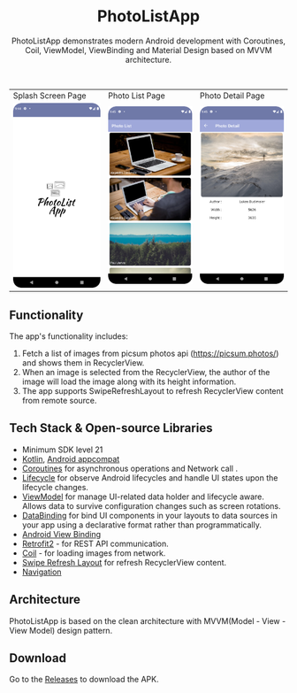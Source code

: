 <h1 align="center">PhotoListApp</h1>

<p align="center">  
 PhotoListApp demonstrates modern Android development with Coroutines, Coil, ViewModel, ViewBinding and Material Design based on MVVM architecture.
</p>
</br>

<table>
  <tr>
    <td>Splash Screen Page</td>
     <td>Photo List Page</td>
     <td>Photo Detail Page</td>
  </tr>
  <tr>
    <td><img src="/previews/splash.png" ></td>
    <td><img src="/photolist.png" ></td>
    <td><img src="/photodetail.png" ></td>
  </tr>
 </table>
 
## Functionality
The app's functionality includes:
1. Fetch a list of images from picsum photos api (https://picsum.photos/) and shows them in RecyclerView.
2. When an image is selected from the RecyclerView, the author of the image will load the image along with its height information.
3. The app supports SwipeRefreshLayout to refresh RecyclerView content from remote source.

## Tech Stack & Open-source Libraries
- Minimum SDK level 21
- [Kotlin](https://kotlinlang.org/), [Android appcompat](https://developer.android.com/jetpack/androidx/releases/appcompat)
- [Coroutines](https://github.com/Kotlin/kotlinx.coroutines) for asynchronous operations and Network call .
- [Lifecycle](https://developer.android.com/jetpack/androidx/releases/lifecycle) for observe Android lifecycles and handle UI states upon the lifecycle changes.
- [ViewModel](https://developer.android.com/topic/libraries/architecture/viewmodel) for manage UI-related data holder and lifecycle aware. Allows data to survive configuration changes such as screen rotations.
- [DataBinding](https://developer.android.com/topic/libraries/data-binding) for bind UI components in your layouts to data sources in your app using a declarative format rather than programmatically.
- [Android View Binding](https://developer.android.com/topic/libraries/view-binding)
- [Retrofit2](https://github.com/square/retrofit) - for REST API communication.
- [Coil](https://github.com/coil-kt/coil) - for loading images from network.
- [Swipe Refresh Layout](https://developer.android.com/jetpack/androidx/releases/swiperefreshlayout) for refresh RecyclerView content.
- [Navigation](https://developer.android.com/guide/navigation)

## Architecture
PhotoListApp is based on the clean architecture with MVVM(Model - View - View Model) design pattern.

## Download
Go to the [Releases](https://github.com/EsracanGungor/PhotoListApp/releases) to download the APK.
